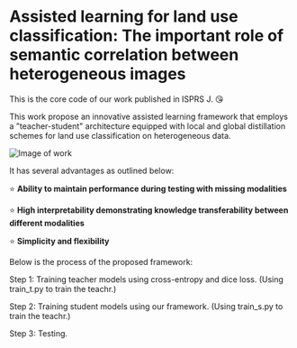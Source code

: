 # Assisted learning for land use classification: The important role of semantic correlation between heterogeneous images

This is the core code of our work published in ISPRS J. :kissing_heart:

This work propose an innovative assisted learning framework that employs a "teacher-student" architecture equipped with local and global distillation schemes for land use classification on heterogeneous data.

![Image of work](https://github.com/WHUlwb/Assisted_learning/blob/main/network.png)

It has several advantages as outlined below:

:star: **Ability to maintain performance during testing with missing modalities**

:star: **High interpretability demonstrating knowledge transferability between different modalities**
  
:star: **Simplicity and flexibility**

Below is the process of the proposed framework:

Step 1: Training teacher models using cross-entropy and dice loss. (Using train_t.py to train the teachr.)

Step 2: Training student models using our framework. (Using train_s.py to train the teachr.)

Step 3: Testing.
